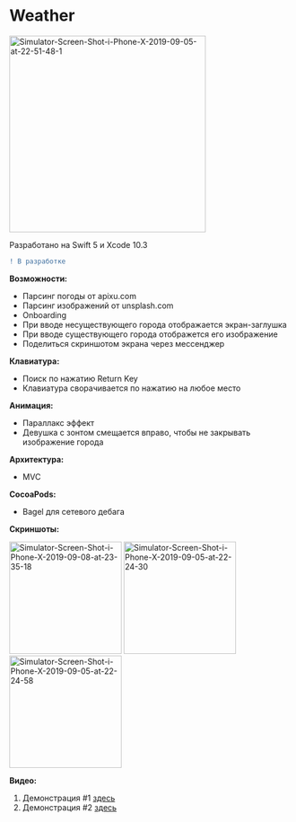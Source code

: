 # Weather

<a href="https://ibb.co/vxCMHBs"><img src="https://i.ibb.co/QF7xfc8/Simulator-Screen-Shot-i-Phone-X-2019-09-05-at-22-51-48-1.png" alt="Simulator-Screen-Shot-i-Phone-X-2019-09-05-at-22-51-48-1" width="350"></a>

Разработано на Swift 5 и Xcode 10.3
```diff
! В разработке
```

<b>Возможности:</b>
- Парсинг погоды от apixu.com
- Парсинг изображений от unsplash.com
- Onboarding
- При вводе несуществующего города отображается экран-заглушка 
- При вводе существующего города отображется его изображение
- Поделиться скриншотом экрана через мессенджер

<b>Клавиатура:</b>
- Поиск по нажатию Return Key
- Клавиатура сворачивается по нажатию на любое место 

<b>Анимация:</b>
- Параллакс эффект
- Девушка с зонтом смещается вправо, чтобы не закрывать изображение города

<b>Архитектура:</b>
- MVC

<b>CocoaPods:</b>
- Bagel для сетевого дебага

<b>Скриншоты:</b>

<a href="https://ibb.co/PMN8bjW"><img src="https://i.ibb.co/ScPp1ym/Simulator-Screen-Shot-i-Phone-X-2019-09-08-at-23-35-18.png" alt="Simulator-Screen-Shot-i-Phone-X-2019-09-08-at-23-35-18" width="200"></a>
<a href="https://ibb.co/84V8321"><img src="https://i.ibb.co/k6Fcn0N/Simulator-Screen-Shot-i-Phone-X-2019-09-05-at-22-24-30.png" alt="Simulator-Screen-Shot-i-Phone-X-2019-09-05-at-22-24-30" width="200"></a>
<a href="https://ibb.co/cQYt90c"><img src="https://i.ibb.co/dDm6vF0/Simulator-Screen-Shot-i-Phone-X-2019-09-05-at-22-24-58.png" alt="Simulator-Screen-Shot-i-Phone-X-2019-09-05-at-22-24-58" width="200"></a>

<b>Видео:</b>
1. Демонстрация #1 [здесь](https://drive.google.com/open?id=1O5ewI1XtnKCTTpFw-nKByih-_pjWU4Ei)
2. Демонстрация #2 [здесь](https://drive.google.com/open?id=1v7uZwT4AByjilj4YI_1A7OrVJWK55JPO)


